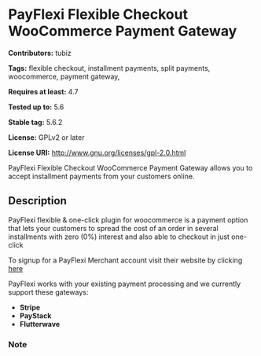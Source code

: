 # PayFlexi Flexible Checkout WooCommerce Payment Gateway

**Contributors:** tubiz

**Tags:** flexible checkout, installment payments, split payments, woocommerce, payment gateway, 

**Requires at least:** 4.7

**Tested up to:** 5.6

**Stable tag:** 5.6.2

**License:** GPLv2 or later

**License URI:** http://www.gnu.org/licenses/gpl-2.0.html

PayFlexi Flexible Checkout WooCommerce Payment Gateway allows you to accept installment payments from your customers online.

## Description

PayFlexi flexible & one-click plugin for woocommerce is a payment option that lets your customers to spread the cost of an order in several installments with zero (0%) interest and also able to checkout in just one-click

To signup for a PayFlexi Merchant account visit their website by clicking [here](https://merchant.payflexi.co)

PayFlexi works with your existing payment processing and we currently support these gateways:

- **Stripe**
- **PayStack**
- **Flutterwave**

### Note
